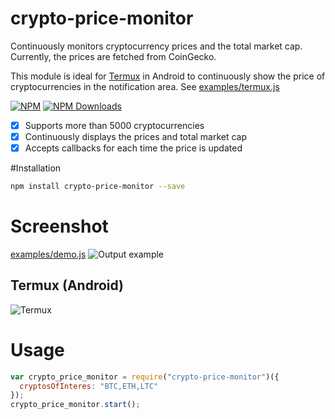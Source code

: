 # crypto-price-monitor

Continuously monitors cryptocurrency prices and the total market cap.
Currently, the prices are fetched from CoinGecko.

This module is ideal for [Termux](https://termux.com/) in Android to continuously
show the price of cryptocurrencies in the notification area.
See [examples/termux.js](examples/termux.js)

[![NPM](https://badge.fury.io/js/crypto-price-monitor.svg)](https://www.npmjs.com/package/crypto-price-monitor)
[![NPM Downloads][downloadst-image]][downloads-url]

[downloads-image]: https://img.shields.io/npm/dm/crypto-price-monitor.svg
[downloadst-image]: https://img.shields.io/npm/dt/crypto-price-monitor.svg
[downloads-url]: https://npmjs.org/package/crypto-price-monitor

- [x] Supports more than 5000 cryptocurrencies
- [x] Continuously displays the prices and total market cap
- [x] Accepts callbacks for each time the price is updated

#Installation

```bash
npm install crypto-price-monitor --save
```

# Screenshot

[examples/demo.js](examples/demo.js)
![Output example](https://raw.githubusercontent.com/ourarash/crypto-price-monitor/master/screenshot.gif)

## Termux (Android)

![Termux](https://raw.githubusercontent.com/ourarash/crypto-price-monitor/master/termux_screenshot.gif)

# Usage

```javascript
var crypto_price_monitor = require("crypto-price-monitor")({
  cryptosOfInteres: "BTC,ETH,LTC"
});
crypto_price_monitor.start();
```
